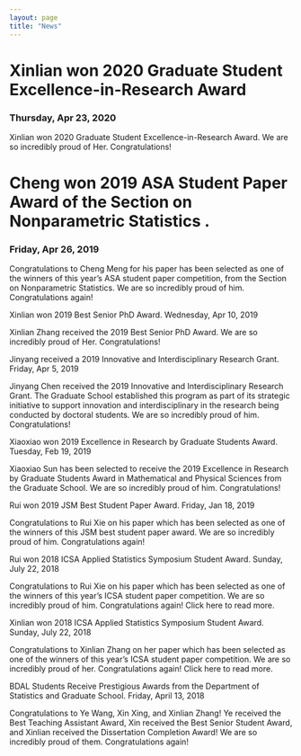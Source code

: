 ```yaml
---
layout: page
title: "News"
---
```

# Xinlian won 2020 Graduate Student Excellence-in-Research Award
### Thursday, Apr 23, 2020
Xinlian won 2020 Graduate Student Excellence-in-Research Award.  We are so incredibly proud of Her. Congratulations!

# Cheng won 2019 ASA Student Paper Award of the Section on Nonparametric Statistics .
### Friday, Apr 26, 2019

Congratulations to Cheng Meng for his paper has been selected as one of the winners of this year’s ASA student paper competition, from the Section on Nonparametric Statistics. We are so incredibly proud of him. Congratulations again!

Xinlian won 2019 Best Senior PhD Award.
Wednesday, Apr 10, 2019

Xinlian Zhang received the 2019 Best Senior PhD Award.  We are so incredibly proud of Her. Congratulations!

Jinyang received a 2019 Innovative and Interdisciplinary Research Grant.
Friday, Apr 5, 2019

Jinyang Chen received the 2019 Innovative and Interdisciplinary Research Grant. The Graduate School established this program as part of its strategic initiative to support innovation and interdisciplinary in the research being conducted by doctoral students.  We are so incredibly proud of him. Congratulations!

Xiaoxiao won 2019 Excellence in Research by Graduate Students Award.
Tuesday, Feb 19, 2019

Xiaoxiao Sun has been selected to receive the 2019 Excellence in Research by Graduate Students Award in Mathematical and Physical Sciences from the Graduate School. We are so incredibly proud of him. Congratulations!

Rui won 2019 JSM Best Student Paper Award.
Friday, Jan 18, 2019

Congratulations to Rui Xie on his paper which has been selected as one of the winners of this JSM best student paper award. We are so incredibly proud of him. Congratulations again!

Rui won 2018 ICSA Applied Statistics Symposium Student Award.
Sunday, July 22, 2018

Congratulations to Rui Xie on his paper which has been selected as one of the winners of this year’s ICSA student paper competition. We are so incredibly proud of him. Congratulations again! Click here to read more.  

Xinlian won 2018 ICSA Applied Statistics Symposium Student Award.
Sunday, July 22, 2018

Congratulations to Xinlian Zhang on her paper which has been selected as one of the winners of this year’s ICSA student paper competition. We are so incredibly proud of her. Congratulations again! Click here to read more.  

BDAL Students Receive Prestigious Awards from the Department of Statistics and Graduate School.
Friday, April 13, 2018

Congratulations to Ye Wang, Xin Xing, and Xinlian Zhang!  Ye received the Best Teaching Assistant Award, Xin received the Best Senior Student Award, and Xinlian received the Dissertation Completion Award! We are so incredibly proud of them. Congratulations again!
